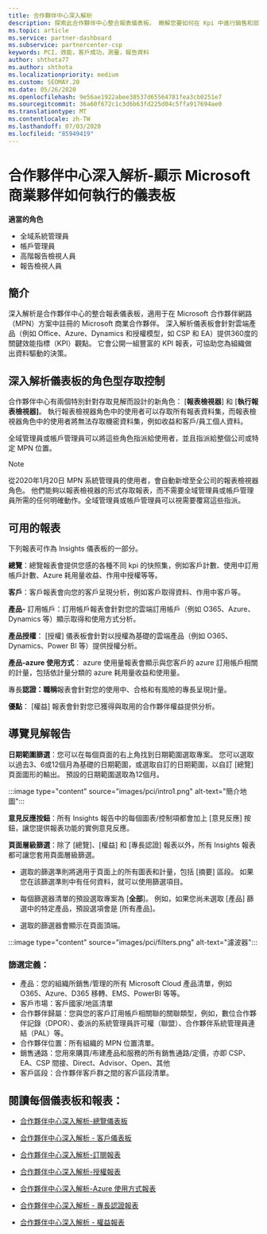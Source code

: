 ```yaml
---
title: 合作夥伴中心深入解析
description: 探索此合作夥伴中心整合報表儀表板。 瞭解您要如何在 Kpi 中進行銷售和部署、客戶開發等等。
ms.topic: article
ms.service: partner-dashboard
ms.subservice: partnercenter-csp
keywords: PCI，效能，客戶成功，測量，報告資料
author: shthota77
ms.author: shthota
ms.localizationpriority: medium
ms.custom: SEOMAY.20
ms.date: 05/26/2020
ms.openlocfilehash: 9e56ae1922abee38537d65564781fea3cb0251e7
ms.sourcegitcommit: 36a60f672c1c3d6b63fd225d04c5ffa917694ae0
ms.translationtype: MT
ms.contentlocale: zh-TW
ms.lasthandoff: 07/03/2020
ms.locfileid: "85949419"
---
```

# <a name="partner-center-insights---a-dashboard-that-shows-how-a-microsoft-commercial-partner-is-doing"></a>合作夥伴中心深入解析-顯示 Microsoft 商業夥伴如何執行的儀表板

**適當的角色**
- 全域系統管理員
- 帳戶管理員
- 高階報告檢視人員
- 報告檢視人員

## <a name="introduction"></a>簡介

深入解析是合作夥伴中心的整合報表儀表板，適用于在 Microsoft 合作夥伴網路（MPN）方案中註冊的 Microsoft 商業合作夥伴。 深入解析儀表板會針對雲端產品（例如 Office、Azure、Dynamics 和授權模型，如 CSP 和 EA）提供360度的關鍵效能指標（KPI）觀點。 它會公開一組豐富的 KPI 報表，可協助您為組織做出資料驅動的決策。 

## <a name="role-based-access-control-to-the-insights-dashboard"></a>深入解析儀表板的角色型存取控制

合作夥伴中心有兩個特別針對存取見解而設計的新角色： [**報表檢視器**] 和 [**執行報表檢視器]**。 執行報表檢視器角色中的使用者可以存取所有報表資料集，而報表檢視器角色中的使用者將無法存取機密資料集，例如收益和客戶/員工個人資料。 

全域管理員或帳戶管理員可以將這些角色指派給使用者，並且指派給整個公司或特定 MPN 位置。  

>[!Note] 
>從2020年1月20日 MPN 系統管理員的使用者，會自動新增至全公司的報表檢視器角色。 他們能夠以報表檢視器的形式存取報表，而不需要全域管理員或帳戶管理員所需的任何明確動作。全域管理員或帳戶管理員可以視需要覆寫這些指派。 

## <a name="reports-available"></a>可用的報表

下列報表可作為 Insights 儀表板的一部分。

**總覽**：總覽報表會提供您感的各種不同 kpi 的快照集，例如客戶計數、使用中訂用帳戶計數、Azure 耗用量收益、作用中授權等等。

**客戶**：客戶報表會向您的客戶呈現分析，例如客戶取得資料、作用中客戶等。

**產品-** 訂用帳戶：訂用帳戶報表會針對您的雲端訂用帳戶（例如 O365、Azure、Dynamics 等）顯示取得和使用方式分析。

**產品授權**： [授權] 儀表板會針對以授權為基礎的雲端產品（例如 O365、Dynamics、Power BI 等）提供授權分析。

**產品-azure 使用方式**： azure 使用量報表會顯示與您客戶的 azure 訂用帳戶相關的計量，包括依計量分類的 azure 耗用量收益和使用量。

專長**認證：職稱**報表會針對您的使用中、合格和有風險的專長呈現計量。

**優點**： [權益] 報表會針對您已獲得與取用的合作夥伴權益提供分析。

## <a name="navigating-the-insights-reports"></a>導覽見解報告

**日期範圍篩選**：您可以在每個頁面的右上角找到日期範圍選取專案。 您可以選取以過去3、6或12個月為基礎的日期範圍，或選取自訂的日期範圍，以自訂 [總覽] 頁面圖形的輸出。 預設的日期範圍選取為12個月。 

:::image type="content" source="images/pci/intro1.png" alt-text="簡介地圖":::

**意見反應按鈕**：所有 Insights 報告中的每個圖表/控制項都會加上 [意見反應] 按鈕，讓您提供報表功能的實例意見反應。 

 
**頁面層級篩選**：除了 [總覽]、[權益] 和 [專長認證] 報表以外，所有 Insights 報表都可讓您套用頁面層級篩選。 

- 選取的篩選準則將適用于頁面上的所有圖表和計量，包括 [摘要] 區段。 如果您在該篩選準則中有任何資料，就可以使用篩選項目。 

- 每個篩選器清單的預設選取專案為 [**全部**]。 例如，如果您尚未選取 [產品] 篩選中的特定產品，預設選項會是 [所有產品]。

- 選取的篩選器會顯示在頁面頂端。 

:::image type="content" source="images/pci/filters.png" alt-text="濾波器":::

### <a name="filters-definitions"></a>篩選定義：

- 產品：您的組織所銷售/管理的所有 Microsoft Cloud 產品清單，例如 O365、Azure、D365 移轉、EMS、PowerBI 等等。
- 客戶市場：客戶國家/地區清單
- 合作夥伴歸屬：您與您的客戶訂用帳戶相關聯的關聯類型，例如，數位合作夥伴記錄（DPOR）、委派的系統管理員許可權（聯盟）、合作夥伴系統管理員連結（PAL）等。 
- 合作夥伴位置：所有組織的 MPN 位置清單。
- 銷售通路：您用來購買/布建產品和服務的所有銷售通路/定價，亦即 CSP、EA、CSP 間接、Direct、Advisor、Open、其他
- 客戶區段：合作夥伴客戶群之間的客戶區段清單。

## <a name="read-about-each-of-the-dashboards-and-reports"></a>閱讀每個儀表板和報表：

- [合作夥伴中心深入解析-總覽儀表板](pci-overview-report.md)

- [合作夥伴中心深入解析 - 客戶儀表板](pci-customer-report.md)

- [合作夥伴中心深入解析-訂閱報表](pci-product-subscriptions-report.md)

- [合作夥伴中心深入解析-授權報表](pci-product-licenses-report.md)

- [合作夥伴中心深入解析-Azure 使用方式報表](pci-azure-usage-report.md)

- [合作夥伴中心深入解析 - 專長認證報表](pci-competencies-report.md)

- [合作夥伴中心深入解析 - 權益報表](pci-benefits-report.md)
